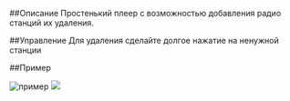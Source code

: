 
##Описание
Простенький плеер с возможностью добавления радио станций их удаления.

##Управление
Для удаления сделайте долгое нажатие на ненужной станции

##Пример

![пример](http://vk.com/photo72506440_406125461)
![](http://cs633725.vk.me/v633725440/140de/Soyt8fwwOQw.jpg)

